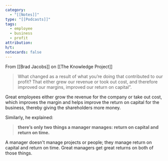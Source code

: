 ```yaml
---
category:
  - "[[Notes]]"
type: "[[Podcasts]]"
tags:
  - employee
  - business
  - profit
attribution: 
h/t: 
notecards: false
---
```


From [[Brad Jacobs]] on [[The Knowledge Project]]

> What changed as a result of what you’re doing that contributed to our profit? That either grew our revenue or took out cost, and therefore improved our margins, improved our return on capital”.

Great employees either grow the revenue for the company or take out cost, which improves the margin and helps improve the return on capital for the business, thereby giving the shareholders more money.

Similarly, he explained:

> **there’s only two things a manager manages: return on capital and return on time.**

A manager doesn't manage projects or people; they manage return on capital and return on time. Great managers get great returns on both of those things.






